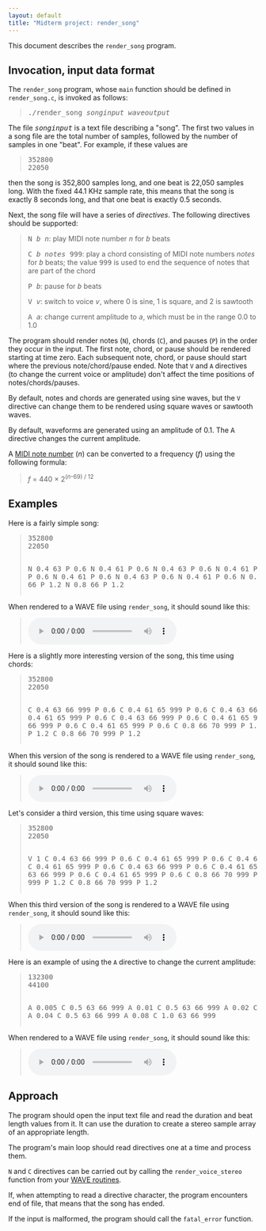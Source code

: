```yaml
---
layout: default
title: "Midterm project: render_song"
---
```


This document describes the `render_song` program.

## Invocation, input data format

The `render_song` program, whose `main` function should be defined in `render_song.c`, is invoked as follows:

> <tt>./render&#95;song <i>songinput</i> <i>waveoutput</i></tt>

The file <tt><i>songinput</i></tt> is a text file describing a "song".  The first two values in a song file are the total number of samples, followed by the number of samples in one "beat".  For example, if these values are

<blockquote>
<pre>
352800
22050
</pre>
</blockquote>

then the song is 352,800 samples long, and one beat is 22,050 samples long.  With the fixed 44.1 KHz sample rate, this means that the song is exactly 8 seconds long, and that one beat is exactly 0.5 seconds.

Next, the song file will have a series of *directives*.  The following directives should be supported:

> <tt>N <i>b</i> <i>n</i></tt>: play MIDI note number <tt><i>n</i></tt> for <tt><i>b</i></tt> beats
>
> <tt>C <i>b</i> <i>notes</i> 999</tt>: play a chord consisting of MIDI note numbers <i>notes</i> for <tt><i>b</i></tt> beats; the value <tt>999</tt> is used to end the sequence of notes that are part of the chord
>
> <tt>P <i>b</i></tt>: pause for <tt><i>b</i></tt> beats
>
> <tt>V <i>v</i></tt>: switch to voice <tt><i>v</i></tt>, where 0 is sine, 1 is square, and 2 is sawtooth
>
> <tt>A <i>a</i></tt>: change current amplitude to <tt><i>a</i></tt>, which must be in the range 0.0 to 1.0

The program should render notes (`N`), chords (`C`), and pauses (`P`) in the order they occur in the input.  The first note, chord, or pause should be rendered starting at time zero.  Each subsequent note, chord, or pause should start where the previous note/chord/pause ended.  Note that `V` and `A` directives (to change the current voice or amplitude) don't affect the time positions of notes/chords/pauses.

By default, notes and chords are generated using sine waves, but the `V` directive can change them to be rendered using square waves or sawtooth waves.

By default, waveforms are generated using an amplitude of 0.1.  The <tt>A</tt> directive changes the current amplitude.

A [MIDI note number](https://newt.phys.unsw.edu.au/jw/notes.html) (*n*) can be converted to a frequency (*f*) using the following formula:

> *f* = 440 &times; 2<sup>(<i>n</i>-69) / 12</sup>

## Examples

Here is a fairly simple song:

<blockquote>
<pre>
352800
22050

N 0.4 63
P 0.6
N 0.4 61
P 0.6
N 0.4 63
P 0.6
N 0.4 61
P 0.6
N 0.4 63
P 0.6
N 0.4 61
P 0.6
N 0.4 63
P 0.6
N 0.4 61
P 0.6
N 0.8 66
P 1.2
N 0.8 66
P 1.2
N 0.8 66
P 1.2
</pre>
</blockquote>

When rendered to a WAVE file using `render_song`, it should sound like this:

> <audio controls><source src="snd/ticktock_simple.wav" type="audio/wav"></audio>

Here is a slightly more interesting version of the song, this time using chords:

<blockquote>
<pre>
352800
22050

C 0.4 63 66 999
P 0.6
C 0.4 61 65 999
P 0.6
C 0.4 63 66 999
P 0.6
C 0.4 61 65 999
P 0.6
C 0.4 63 66 999
P 0.6
C 0.4 61 65 999
P 0.6
C 0.4 63 66 999
P 0.6
C 0.4 61 65 999
P 0.6
C 0.8 66 70 999
P 1.2
C 0.8 66 70 999
P 1.2
C 0.8 66 70 999
P 1.2
</pre>
</blockquote>

When this version of the song is rendered to a WAVE file using `render_song`, it should sound like this:

> <audio controls><source src="snd/ticktock.wav" type="audio/wav"></audio>

Let's consider a third version, this time using square waves:

<blockquote>
<pre>
352800
22050

V 1
C 0.4 63 66 999
P 0.6
C 0.4 61 65 999
P 0.6
C 0.4 63 66 999
P 0.6
C 0.4 61 65 999
P 0.6
C 0.4 63 66 999
P 0.6
C 0.4 61 65 999
P 0.6
C 0.4 63 66 999
P 0.6
C 0.4 61 65 999
P 0.6
C 0.8 66 70 999
P 1.2
C 0.8 66 70 999
P 1.2
C 0.8 66 70 999
P 1.2
</pre>
</blockquote>

When this third version of the song is rendered to a WAVE file using `render_song`, it should sound like this:

> <audio controls><source src="snd/ticktock_sq.wav" type="audio/wav"></audio>

Here is an example of using the `A` directive to change the current amplitude:

<blockquote>
<pre>
132300
44100

A 0.005
C 0.5 63 66 999
A 0.01
C 0.5 63 66 999
A 0.02
C 0.5 63 66 999
A 0.04
C 0.5 63 66 999
A 0.08
C 1.0 63 66 999
</pre>
</blockquote>

When rendered to a WAVE file using `render_song`, it should sound like this:

> <audio controls><source src="snd/ampl.wav" type="audio/wav"></audio>

## Approach

The program should open the input text file and read the duration and beat length values from it.  It can use the duration to create a stereo sample array of an appropriate length.

The program's main loop should read directives one at a time and process them.

`N` and `C` directives can be carried out by calling the `render_voice_stereo` function from your [WAVE routines](wave.html).

If, when attempting to read a directive character, the program encounters end of file, that means that the song has ended.

If the input is malformed, the program should call the `fatal_error` function.
